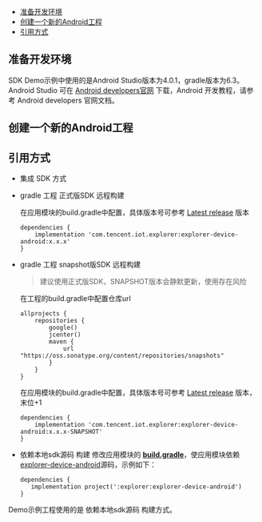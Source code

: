  * [准备开发环境](#准备开发环境)
 * [创建一个新的Android工程](#创建一个新的Android工程)
 * [引用方式](#引用方式)

## 准备开发环境
SDK Demo示例中使用的是Android Studio版本为4.0.1，gradle版本为6.3。
Android Studio 可在 [Android developers官网](https://developer.android.com/studio) 下载，Android 开发教程，请参考 Android developers 官网文档。

## 创建一个新的Android工程

## 引用方式
- 集成 SDK 方式
 -  gradle 工程 正式版SDK 远程构建

    在应用模块的build.gradle中配置，具体版本号可参考 [Latest release](https://github.com/tencentyun/iot-device-java/releases) 版本 
    ``` gr
    dependencies {
        implementation 'com.tencent.iot.explorer:explorer-device-android:x.x.x'
    }
    ```
 -  gradle 工程 snapshot版SDK 远程构建

    > 建议使用正式版SDK，SNAPSHOT版本会静默更新，使用存在风险

    在工程的build.gradle中配置仓库url
    ``` gr
    allprojects {
        repositories {
            google()
            jcenter()
            maven {
                url "https://oss.sonatype.org/content/repositories/snapshots"
            }
        }
    }
    ```
    在应用模块的build.gradle中配置，具体版本号可参考 [Latest release](https://github.com/tencentyun/iot-device-java/releases) 版本，末位+1
    ``` gr
    dependencies {
        implementation 'com.tencent.iot.explorer:explorer-device-android:x.x.x-SNAPSHOT'
    }
    ```
 -  依赖本地sdk源码 构建
    修改应用模块的 **[build.gradle](../../../device-android-demo/build.gradle)**，使应用模块依赖 [explorer-device-android](../..)源码，示例如下：
    
     ```gr
    dependencies {
        implementation project(':explorer:explorer-device-android')
    }
     ```

Demo示例工程使用的是 依赖本地sdk源码 构建方式。
